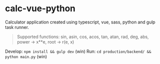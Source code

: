 # calc-vue-python
Calculator application created using typescript, vue, sass, python and gulp task runner.
> Supported functions: sin, asin, cos, acos, tan, atan, rad, deg, abs, power -> x**e, root -> r(e, x)

Develop: `npm install && gulp dev` (win)
Run: `cd production/backend/ && python main.py` (win)
